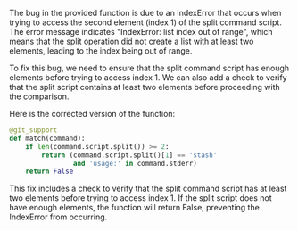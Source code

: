 The bug in the provided function is due to an IndexError that occurs when trying to access the second element (index 1) of the split command script. The error message indicates "IndexError: list index out of range", which means that the split operation did not create a list with at least two elements, leading to the index being out of range.

To fix this bug, we need to ensure that the split command script has enough elements before trying to access index 1. We can also add a check to verify that the split script contains at least two elements before proceeding with the comparison.

Here is the corrected version of the function:

```python
@git_support
def match(command):
    if len(command.script.split()) >= 2:
        return (command.script.split()[1] == 'stash'
                and 'usage:' in command.stderr)
    return False
```

This fix includes a check to verify that the split command script has at least two elements before trying to access index 1. If the split script does not have enough elements, the function will return False, preventing the IndexError from occurring.